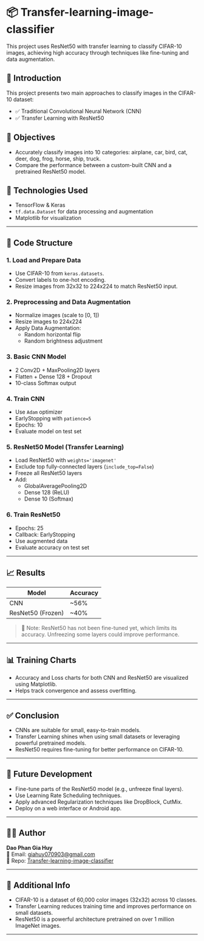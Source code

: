 # 📦 Transfer-learning-image-classifier

This project uses ResNet50 with transfer learning to classify CIFAR-10 images, achieving high accuracy through techniques like fine-tuning and data augmentation.

## 🧠 Introduction

This project presents two main approaches to classify images in the CIFAR-10 dataset:

- ✅ Traditional Convolutional Neural Network (CNN)
- ✅ Transfer Learning with ResNet50

## 🎯 Objectives

- Accurately classify images into 10 categories: airplane, car, bird, cat, deer, dog, frog, horse, ship, truck.
- Compare the performance between a custom-built CNN and a pretrained ResNet50 model.

## 🧰 Technologies Used

- TensorFlow & Keras  
- `tf.data.Dataset` for data processing and augmentation  
- Matplotlib for visualization  

---

## 📂 Code Structure

### 1. Load and Prepare Data

- Use CIFAR-10 from `keras.datasets`.
- Convert labels to one-hot encoding.
- Resize images from 32x32 to 224x224 to match ResNet50 input.

### 2. Preprocessing and Data Augmentation

- Normalize images (scale to [0, 1])
- Resize images to 224x224
- Apply Data Augmentation:
  - Random horizontal flip
  - Random brightness adjustment

### 3. Basic CNN Model

- 2 Conv2D + MaxPooling2D layers
- Flatten + Dense 128 + Dropout
- 10-class Softmax output

### 4. Train CNN

- Use `Adam` optimizer
- EarlyStopping with `patience=5`
- Epochs: 10
- Evaluate model on test set

### 5. ResNet50 Model (Transfer Learning)

- Load ResNet50 with `weights='imagenet'`
- Exclude top fully-connected layers (`include_top=False`)
- Freeze all ResNet50 layers
- Add:
  - GlobalAveragePooling2D
  - Dense 128 (ReLU)
  - Dense 10 (Softmax)

### 6. Train ResNet50

- Epochs: 25
- Callback: EarlyStopping
- Use augmented data
- Evaluate accuracy on test set

---

## 📈 Results

| Model              | Accuracy               |
|--------------------|------------------------|
| CNN                | ~56%                   |
| ResNet50 (Frozen)  | ~40%                   |

> 📝 Note: ResNet50 has not been fine-tuned yet, which limits its accuracy. Unfreezing some layers could improve performance.

---

## 📊 Training Charts

- Accuracy and Loss charts for both CNN and ResNet50 are visualized using Matplotlib.
- Helps track convergence and assess overfitting.

---

## ✅ Conclusion

- CNNs are suitable for small, easy-to-train models.
- Transfer Learning shines when using small datasets or leveraging powerful pretrained models.
- ResNet50 requires fine-tuning for better performance on CIFAR-10.

---

## 🚀 Future Development

- Fine-tune parts of the ResNet50 model (e.g., unfreeze final layers).
- Use Learning Rate Scheduling techniques.
- Apply advanced Regularization techniques like DropBlock, CutMix.
- Deploy on a web interface or Android app.

---

## 👨‍💻 Author

**Dao Phan Gia Huy**  
📧 Email: giahuy070903@gmail.com  
📁 Repo: [Transfer-learning-image-classifier](https://github.com/DaoPhanGiaHuy/Transfer-learning-image-classifier)

---

## 📌 Additional Info

- CIFAR-10 is a dataset of 60,000 color images (32x32) across 10 classes.
- Transfer Learning reduces training time and improves performance on small datasets.
- ResNet50 is a powerful architecture pretrained on over 1 million ImageNet images.

---
